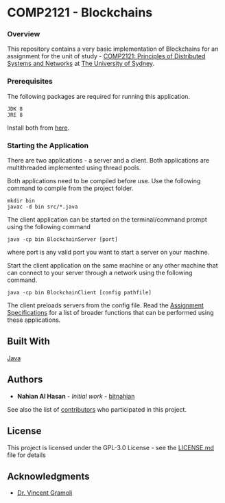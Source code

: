 # COMP2121 - Blockchains

### Overview

This repository contains a very basic implementation of Blockchains for an assignment for the unit of study - [COMP2121: Principles of Distributed Systems and Networks](https://cusp.sydney.edu.au/students/view-unit-page/alpha/COMP2121) at [The University of Sydney](https://sydney.edu.au/).

### Prerequisites

The following packages are required for running this application.
```
JDK 8
JRE 8
```
Install both from [here](https://docs.oracle.com/javase/8/docs/technotes/guides/install/install_overview.html).
### Starting the Application

There are two applications - a server and a client. Both applications are multithreaded implemented using thread pools. 

Both applications need to be compiled before use. Use the following command to compile from the project folder.
```
mkdir bin
javac -d bin src/*.java
```

The client application can be started on the terminal/command prompt using the following command
```
java -cp bin BlockchainServer [port]
```

where port is any valid port you want to start a server on your machine.

Start the client application on the same machine or any other machine that can connect to your server through a network using the following command.
```
java -cp bin BlockchainClient [config pathfile]
```

The client preloads servers from the config file. Read the [Assignment Specifications](assnspec.pdf) for a list of broader functions that can be performed using these applications.

## Built With

[Java](https://docs.oracle.com/javase/8/docs/api/overview-summary.html) 

## Authors

* **Nahian Al Hasan** - *Initial work* - [bitnahian](https://github.com/bitnahian)

See also the list of [contributors](https://github.com/bitnahian/COMP2121---Blockchains/graphs/contributors) who participated in this project.

## License

This project is licensed under the GPL-3.0 License - see the [LICENSE.md](LICENSE.md) file for details

## Acknowledgments

* [Dr. Vincent Gramoli](http://sydney.edu.au/engineering/people/vincent.gramoli.php)

